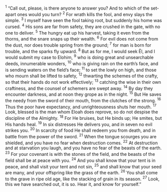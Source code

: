 <sup>1</sup> “Call out, please, is there anyone to answer you? And to which of the set-apart ones would you turn?
<sup>2</sup> For wrath kills the fool, and envy slays the simple.
<sup>3</sup> I myself have seen the fool taking root, but suddenly his home was cursed.
<sup>4</sup> His sons are far from safety, they are crushed in the gate, with no one to deliver.
<sup>5</sup> The hungry eat up his harvest, taking it even from the thorns, and the snare snaps up their wealth.
<sup>6</sup> For evil does not come from the dust, nor does trouble spring from the ground;
<sup>7</sup> for man is born for trouble, and the sparks fly upward.
<sup>8</sup> But as for me, I would seek Ĕl, and I would submit my case to Elohim,
<sup>9</sup> who is doing great and unsearchable deeds, innumerable wonders,
<sup>10</sup> who is giving rain on the earth’s face, and is sending waters on the field’s face;
<sup>11</sup> to set the lowly on high, and those who mourn shall be lifted to safety,
<sup>12</sup> thwarting the schemes of the crafty, so that their hands do not work effectively;
<sup>13</sup> catching the wise in their own craftiness, and the counsel of schemers are swept away.
<sup>14</sup> By day they encounter darkness, and at noon they grope as in the night.
<sup>15</sup> But He saves the needy from the sword of their mouth, from the clutches of the strong.
<sup>16</sup> Thus the poor have expectancy, and unrighteousness shuts her mouth.
<sup>17</sup> Look, blessed is the man whom Eloah does reprove, so do not despise the discipline of the Almighty.
<sup>18</sup> For He bruises, but He binds up; He smites, but His hands heal.
<sup>19</sup> In six distresses He delivers you, and in seven no evil strikes you.
<sup>20</sup> In scarcity of food He shall redeem you from death, and in battle from the power of the sword.
<sup>21</sup> When the tongue scourges you are shielded, and you have no fear when destruction comes.
<sup>22</sup> At destruction and at starvation you laugh, and you have no fear of the beasts of the earth.
<sup>23</sup> For your covenant is with the stones of the field, and the beasts of the field shall be at peace with you.
<sup>24</sup> And you shall know that your tent is in peace, and shall visit your tent and not sin,
<sup>25</sup> and shall know that your seed are many, and your offspring like the grass of the earth.
<sup>26</sup> You shall come to the grave in ripe old age, like the stacking of grain in its season.
<sup>27</sup> Look, this we have searched out, it is so. Hear it, and know for yourself.”
